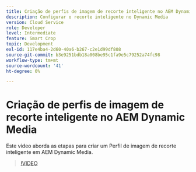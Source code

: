 ```yaml
---
title: Criação de perfis de imagem de recorte inteligente no AEM Dynamic Media
description: Configurar o recorte inteligente no Dynamic Media
version: Cloud Service
role: Developer
level: Intermediate
feature: Smart Crop
topic: Development
exl-id: 117e4ba4-2d60-40a6-b267-c2e1d99df808
source-git-commit: b3e9251bdb18a008be95c1fa9e5c79252a74fc98
workflow-type: tm+mt
source-wordcount: '41'
ht-degree: 0%

---
```


# Criação de perfis de imagem de recorte inteligente no AEM Dynamic Media

Este vídeo aborda as etapas para criar um Perfil de imagem de recorte inteligente em AEM Dynamic Media.

>[!VIDEO](https://video.tv.adobe.com/v/335460?quality=12&learn=on)
